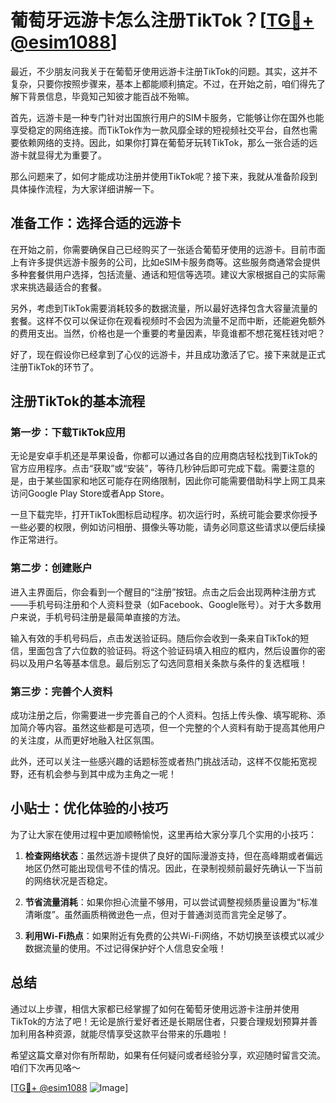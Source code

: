 # 葡萄牙远游卡怎么注册TikTok？[[TG💪+ @esim1088](https://t.me/s/esim1088)]

最近，不少朋友问我关于在葡萄牙使用远游卡注册TikTok的问题。其实，这并不复杂，只要你按照步骤来，基本上都能顺利搞定。不过，在开始之前，咱们得先了解下背景信息，毕竟知己知彼才能百战不殆嘛。

首先，远游卡是一种专门针对出国旅行用户的SIM卡服务，它能够让你在国外也能享受稳定的网络连接。而TikTok作为一款风靡全球的短视频社交平台，自然也需要依赖网络的支持。因此，如果你打算在葡萄牙玩转TikTok，那么一张合适的远游卡就显得尤为重要了。

那么问题来了，如何才能成功注册并使用TikTok呢？接下来，我就从准备阶段到具体操作流程，为大家详细讲解一下。

## 准备工作：选择合适的远游卡

在开始之前，你需要确保自己已经购买了一张适合葡萄牙使用的远游卡。目前市面上有许多提供远游卡服务的公司，比如eSIM卡服务商等。这些服务商通常会提供多种套餐供用户选择，包括流量、通话和短信等选项。建议大家根据自己的实际需求来挑选最适合的套餐。

另外，考虑到TikTok需要消耗较多的数据流量，所以最好选择包含大容量流量的套餐。这样不仅可以保证你在观看视频时不会因为流量不足而中断，还能避免额外的费用支出。当然，价格也是一个重要的考量因素，毕竟谁都不想花冤枉钱对吧？

好了，现在假设你已经拿到了心仪的远游卡，并且成功激活了它。接下来就是正式注册TikTok的环节了。

## 注册TikTok的基本流程

### 第一步：下载TikTok应用

无论是安卓手机还是苹果设备，你都可以通过各自的应用商店轻松找到TikTok的官方应用程序。点击“获取”或“安装”，等待几秒钟后即可完成下载。需要注意的是，由于某些国家和地区可能存在网络限制，因此你可能需要借助科学上网工具来访问Google Play Store或者App Store。

一旦下载完毕，打开TikTok图标启动程序。初次运行时，系统可能会要求你授予一些必要的权限，例如访问相册、摄像头等功能，请务必同意这些请求以便后续操作正常进行。

### 第二步：创建账户

进入主界面后，你会看到一个醒目的“注册”按钮。点击之后会出现两种注册方式——手机号码注册和个人资料登录（如Facebook、Google账号）。对于大多数用户来说，手机号码注册是最简单直接的方法。

输入有效的手机号码后，点击发送验证码。随后你会收到一条来自TikTok的短信，里面包含了六位数的验证码。将这个验证码填入相应的框内，然后设置你的密码以及用户名等基本信息。最后别忘了勾选同意相关条款与条件的复选框哦！

### 第三步：完善个人资料

成功注册之后，你需要进一步完善自己的个人资料。包括上传头像、填写昵称、添加简介等内容。虽然这些都是可选项，但一个完整的个人资料有助于提高其他用户的关注度，从而更好地融入社区氛围。

此外，还可以关注一些感兴趣的话题标签或者热门挑战活动，这样不仅能拓宽视野，还有机会参与到其中成为主角之一呢！

## 小贴士：优化体验的小技巧

为了让大家在使用过程中更加顺畅愉悦，这里再给大家分享几个实用的小技巧：

1. **检查网络状态**：虽然远游卡提供了良好的国际漫游支持，但在高峰期或者偏远地区仍然可能出现信号不佳的情况。因此，在录制视频前最好先确认一下当前的网络状况是否稳定。
   
2. **节省流量消耗**：如果你担心流量不够用，可以尝试调整视频质量设置为“标准清晰度”。虽然画质稍微逊色一点，但对于普通浏览而言完全足够了。

3. **利用Wi-Fi热点**：如果附近有免费的公共Wi-Fi网络，不妨切换至该模式以减少数据流量的使用。不过记得保护好个人信息安全哦！

## 总结

通过以上步骤，相信大家都已经掌握了如何在葡萄牙使用远游卡注册并使用TikTok的方法了吧！无论是旅行爱好者还是长期居住者，只要合理规划预算并善加利用各种资源，就能尽情享受这款平台带来的乐趣啦！

希望这篇文章对你有所帮助，如果有任何疑问或者经验分享，欢迎随时留言交流。咱们下次再见咯～

[[TG💪+ @esim1088](https://t.me/s/esim1088) ![Image](https://i.postimg.cc/4NQfJmqS/Snipaste-2025-05-13-00-14-12.png)]